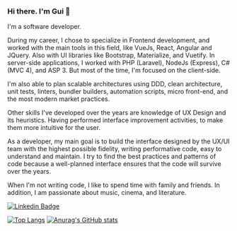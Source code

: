 ### Hi there. I'm Gui 👋

I'm a software developer.

During my career, I chose to specialize in Frontend development, and worked with the main tools in this field, like VueJs, React, Angular and JQuery. Also with  UI libraries like Bootstrap, Materialize, and Vuetify.
In server-side applications, I worked with PHP (Laravel), NodeJs (Express), C#  (MVC 4),  and ASP 3. But most of the time, I'm focused on the client-side.

I'm also able to plan scalable architectures using DDD, clean architecture, unit tests, linters, bundler builders, automation scripts, micro front-end, and the most modern market practices.

Other skills I've developed over the years are knowledge of UX Design and its heuristics. Having performed interface improvement activities, to make them more intuitive for the user.

As a developer, my main goal is to build the interface designed by the UX/UI team with the highest possible fidelity, writing performative code, easy to understand and maintain. I try to find the best practices and patterns of code because a well-planned interface ensures that the code will survive over the years. 

When I'm not writing code, I like to spend time with family and friends. In addition, I am passionate about music, cinema, and literature.

[![Linkedin Badge](https://img.shields.io/badge/-LinkedIn-blue?style=flat-square&logo=Linkedin&logoColor=white&link=https://www.linkedin.com/in/guilherme-cazaroto)](https://www.linkedin.com/in/guilherme-cazaroto)


[![Top Langs](https://github-readme-stats.vercel.app/api/top-langs/?username=guicazaroto)](https://github.com/guicazaroto) [![Anurag's GitHub stats](https://github-readme-stats.vercel.app/api?username=guicazaroto)](https://github.com/guicazaroto) 

